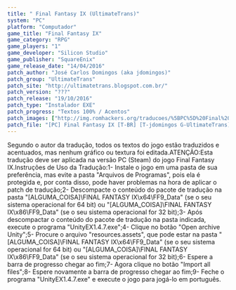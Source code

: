 ```yaml
---
title: " Final Fantasy IX (UltimateTrans)"
system: "PC"
platform: "Computador"
game_title: "Final Fantasy IX"
game_category: "RPG"
game_players: "1"
game_developer: "Silicon Studio"
game_publisher: "SquareEnix"
game_release_date: "14/04/2016"
patch_author: "José Carlos Domingos (aka jdomingos)"
patch_group: "UltimateTrans"
patch_site: "http://ultimatetrans.blogspot.com.br/"
patch_version: "???"
patch_release: "19/10/2016"
patch_type: "Instalador EXE"
patch_progress: "Textos 100% / Acentos"
patch_images: ["http://img.romhackers.org/traducoes/%5BPC%5D%20Final%20Fantasy%20IX%20-%20UltimateTrans%20-%201.jpg","http://img.romhackers.org/traducoes/%5BPC%5D%20Final%20Fantasy%20IX%20-%20UltimateTrans%20-%202.jpg","http://img.romhackers.org/traducoes/%5BPC%5D%20Final%20Fantasy%20IX%20-%20UltimateTrans%20-%203.jpg"]
patch_file: "[PC] Final Fantasy IX [T-BR] [T-jdomingos G-UltimateTrans] [A-2016].rar"
---
```

Segundo o autor da tradução, todos os textos do jogo estão traduzidos e acentuados, mas nenhum gráfico ou textura foi editada.ATENÇÃO:Esta tradução deve ser aplicada na versão PC (Steam) do jogo Final Fantasy IX.Instruções de Uso da Tradução:1- Instale o jogo em uma pasta de sua preferência, mas evite a pasta "Arquivos de Programas", pois ela é protegida e, por conta disso, pode haver problemas na hora de aplicar o patch de tradução;2- Descompacte o conteúdo do pacote de tradução na pasta "[ALGUMA_COISA]\FINAL FANTASY IX\x64\FF9_Data" (se o seu sistema operacional for 64 bit) ou "[ALGUMA_COISA]\FINAL FANTASY IX\x86\FF9_Data" (se o seu sistema operacional for 32 bit);3- Após descompactar o conteúdo do pacote de tradução na pasta indicada, execute o programa "UnityEX1.4.7.exe";4- Clique no botão "Open archive Unity";5- Procure o arquivo "resources.assets", que pode estar na pasta "[ALGUMA_COISA]\FINAL FANTASY IX\x64\FF9_Data" (se o seu sistema operacional for 64 bit) ou "[ALGUMA_COISA]\FINAL FANTASY IX\x86\FF9_Data" (se o seu sistema operacional for 32 bit);6- Espere a barra de progresso chegar ao fim;7- Agora clique no botão "Import all files";8- Espere novamente a barra de progresso chegar ao fim;9- Feche o programa "UnityEX1.4.7.exe" e execute o jogo para jogá-lo em português.